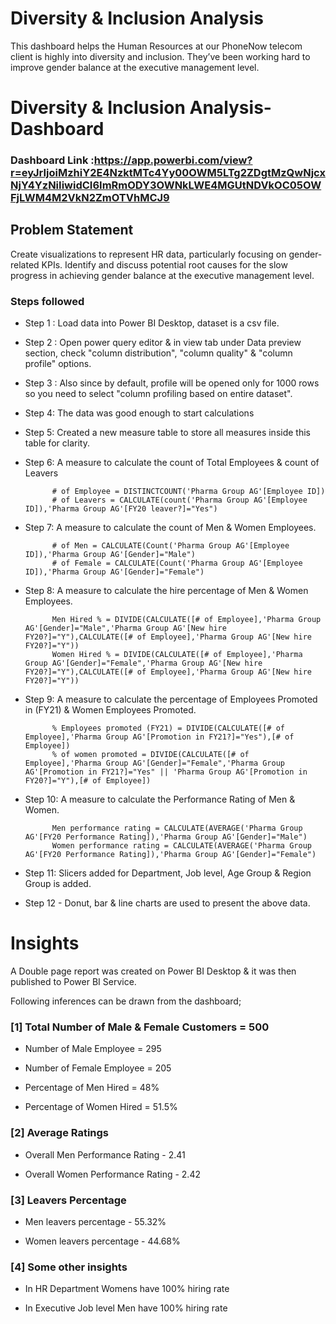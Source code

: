 
# Diversity & Inclusion Analysis

This dashboard helps the Human Resources at our PhoneNow telecom client is highly into diversity and inclusion. They’ve been working hard to improve gender balance at the executive management level.

# Diversity & Inclusion Analysis-Dashboard

### Dashboard Link :https://app.powerbi.com/view?r=eyJrIjoiMzhiY2E4NzktMTc4Yy00OWM5LTg2ZDgtMzQwNjcxNjY4YzNiIiwidCI6ImRmODY3OWNkLWE4MGUtNDVkOC05OWFjLWM4M2VkN2ZmOTVhMCJ9

## Problem Statement

Create visualizations to represent HR data, particularly focusing on gender-related KPIs. Identify and discuss potential root causes for the slow progress in achieving gender balance at the executive management level.


### Steps followed 

- Step 1 : Load data into Power BI Desktop, dataset is a csv file.
- Step 2 : Open power query editor & in view tab under Data preview section, check "column distribution", "column quality" & "column profile" options.
- Step 3 : Also since by default, profile will be opened only for 1000 rows so you need to select "column profiling based on entire dataset".
- Step 4: The data was good enough to start calculations
- Step 5: Created a new measure table to store all measures inside this table for clarity.
- Step 6: A measure to calculate the count of Total Employees & count of Leavers
            
            # of Employee = DISTINCTCOUNT('Pharma Group AG'[Employee ID])
            # of Leavers = CALCULATE(count('Pharma Group AG'[Employee ID]),'Pharma Group AG'[FY20 leaver?]="Yes")
- Step 7: A measure to calculate the count of Men & Women Employees.
            
            # of Men = CALCULATE(Count('Pharma Group AG'[Employee ID]),'Pharma Group AG'[Gender]="Male")
            # of Female = CALCULATE(Count('Pharma Group AG'[Employee ID]),'Pharma Group AG'[Gender]="Female")
- Step 8:  A measure to calculate the hire percentage of Men & Women Employees.

            Men Hired % = DIVIDE(CALCULATE([# of Employee],'Pharma Group AG'[Gender]="Male",'Pharma Group AG'[New hire FY20?]="Y"),CALCULATE([# of Employee],'Pharma Group AG'[New hire FY20?]="Y"))
            Women Hired % = DIVIDE(CALCULATE([# of Employee],'Pharma Group AG'[Gender]="Female",'Pharma Group AG'[New hire FY20?]="Y"),CALCULATE([# of Employee],'Pharma Group AG'[New hire FY20?]="Y"))

- Step 9: A measure to calculate the percentage of Employees Promoted in (FY21) & Women Employees Promoted.

            % Employees promoted (FY21) = DIVIDE(CALCULATE([# of Employee],'Pharma Group AG'[Promotion in FY21?]="Yes"),[# of Employee])
            % of women promoted = DIVIDE(CALCULATE([# of Employee],'Pharma Group AG'[Gender]="Female",'Pharma Group AG'[Promotion in FY21?]="Yes" || 'Pharma Group AG'[Promotion in FY20?]="Y"),[# of Employee])
- Step 10: A measure to calculate the Performance Rating of Men & Women.

            Men performance rating = CALCULATE(AVERAGE('Pharma Group AG'[FY20 Performance Rating]),'Pharma Group AG'[Gender]="Male")
            Women performance rating = CALCULATE(AVERAGE('Pharma Group AG'[FY20 Performance Rating]),'Pharma Group AG'[Gender]="Female")
- Step 11: Slicers added for Department, Job level, Age Group & Region Group is added.
- Step 12 - Donut, bar & line charts are used to present the above data.

# Insights

A Double page report was created on Power BI Desktop & it was then published to Power BI Service.

Following inferences can be drawn from the dashboard;

### [1] Total Number of Male & Female Customers = 500

- Number of Male Employee = 295

- Number of Female Employee = 205

- Percentage of Men Hired = 48%

- Percentage of Women Hired = 51.5%

           
### [2] Average Ratings
- Overall Men Performance Rating - 2.41

- Overall Women Performance Rating - 2.42
  
  
### [3] Leavers Percentage
- Men leavers percentage - 55.32%

- Women leavers percentage - 44.68%

 ### [4] Some other insights
 
 - In HR Department Womens have 100% hiring rate 

 - In Executive Job level Men have 100% hiring rate
